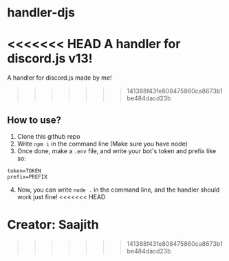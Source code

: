 # handler-djs
<<<<<<< HEAD
A handler for discord.js v13!
=======
A handler for discord.js made by me!
>>>>>>> 141388f43fe808475860ca8673b1be484dacd23b

## How to use?

1. Clone this github repo
2. Write `npm i` in the command line (Make sure you have node)
3. Once done, make a `.env` file, and write your bot's token and prefix like so:
```
token=TOKEN
prefix=PREFIX
```
4. Now, you can write `node .` in the command line, and the handler should work just fine!
<<<<<<< HEAD

Creator: Saajith
=======
>>>>>>> 141388f43fe808475860ca8673b1be484dacd23b
